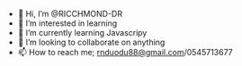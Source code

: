 - 👋 Hi, I’m @RICCHMOND-DR
- 👀 I’m interested in learning 
- 🌱 I’m currently learning Javascripy
- 💞️ I’m looking to collaborate on anything
- 📫 How to reach me; rnduodu88@gmail.com/0545713677

<!---
RICCHMOND-DR/RICCHMOND-DR is a ✨ special ✨ repository because its `README.md` (this file) appears on your GitHub profile.
You can click the Preview link to take a look at your changes.
--->
